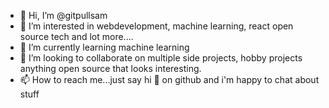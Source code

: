 - 👋 Hi, I’m @gitpullsam
- 👀 I’m interested in webdevelopment, machine learning, react open source tech and lot more....
- 🌱 I’m currently learning machine learning
- 💞️ I’m looking to collaborate on multiple side projects, hobby projects anything open source that looks interesting.
- 📫 How to reach me...just say hi 👋 on github and i'm happy to chat about stuff

<!---
gitpullsam/gitpullsam is a ✨ special ✨ repository because its `README.md` (this file) appears on your GitHub profile.
You can click the Preview link to take a look at your changes.
--->
